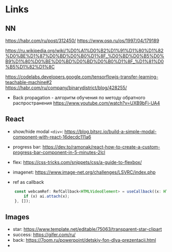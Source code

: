 # Links

## NN

https://habr.com/ru/post/312450/
https://www.osp.ru/os/1997/04/179189

https://ru.wikipedia.org/wiki/%D0%A1%D0%B2%D1%91%D1%80%D1%82%D0%BE%D1%87%D0%BD%D0%B0%D1%8F_%D0%BD%D0%B5%D0%B9%D1%80%D0%BE%D0%BD%D0%BD%D0%B0%D1%8F_%D1%81%D0%B5%D1%82%D1%8C

https://codelabs.developers.google.com/tensorflowjs-transfer-learning-teachable-machine#2
https://habr.com/ru/company/binarydistrict/blog/428255/

- Back propagation - алгоритм обучения по методу обратного распространения
https://www.youtube.com/watch?v=UXB9bFj-UA4

## React

- show/hide modal `<div>`: https://blog.bitsrc.io/build-a-simple-modal-component-with-react-16decdc111a6
- progress bar: https://dev.to/ramonak/react-how-to-create-a-custom-progress-bar-component-in-5-minutes-2lcl
- flex: https://css-tricks.com/snippets/css/a-guide-to-flexbox/
- imagenet: https://www.image-net.org/challenges/LSVRC/index.php

- ref as callback

```js
    const webcamRef: RefCallback<HTMLVideoElement> = useCallback((x: HTMLVideoElement | null) => {
        if (x) ai.attach(x);
    }, []);
```


## Images

- star: https://www.template.net/editable/75063/transparent-star-clipart
- success: https://gifer.com/ru/
- back: https://7oom.ru/powerpoint/detskiy-fon-dlya-prezentacii.html
-
